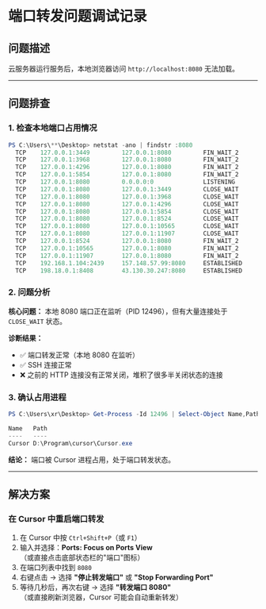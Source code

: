 # 端口转发问题调试记录

## 问题描述

云服务器运行服务后，本地浏览器访问 `http://localhost:8080` 无法加载。

---

## 问题排查

### 1. 检查本地端口占用情况

```powershell
PS C:\Users\**\Desktop> netstat -ano | findstr :8080
  TCP    127.0.0.1:3449         127.0.0.1:8080         FIN_WAIT_2      47584
  TCP    127.0.0.1:3968         127.0.0.1:8080         FIN_WAIT_2      47524
  TCP    127.0.0.1:4296         127.0.0.1:8080         FIN_WAIT_2      47524
  TCP    127.0.0.1:5854         127.0.0.1:8080         FIN_WAIT_2      47584
  TCP    127.0.0.1:8080         0.0.0.0:0              LISTENING       12496
  TCP    127.0.0.1:8080         127.0.0.1:3449         CLOSE_WAIT      12496
  TCP    127.0.0.1:8080         127.0.0.1:3968         CLOSE_WAIT      12496
  TCP    127.0.0.1:8080         127.0.0.1:4296         CLOSE_WAIT      12496
  TCP    127.0.0.1:8080         127.0.0.1:5854         CLOSE_WAIT      12496
  TCP    127.0.0.1:8080         127.0.0.1:8524         CLOSE_WAIT      12496
  TCP    127.0.0.1:8080         127.0.0.1:10565        CLOSE_WAIT      12496
  TCP    127.0.0.1:8080         127.0.0.1:11907        CLOSE_WAIT      12496
  TCP    127.0.0.1:8524         127.0.0.1:8080         FIN_WAIT_2      47584
  TCP    127.0.0.1:10565        127.0.0.1:8080         FIN_WAIT_2      48932
  TCP    127.0.0.1:11907        127.0.0.1:8080         FIN_WAIT_2      48232
  TCP    192.168.1.104:2439     157.148.57.99:8080     ESTABLISHED     16120
  TCP    198.18.0.1:8408        43.130.30.247:8080     ESTABLISHED     16084
```

### 2. 问题分析

**核心问题：** 本地 8080 端口正在监听（PID 12496），但有大量连接处于 `CLOSE_WAIT` 状态。

**诊断结果：**
- ✅ 端口转发正常（本地 8080 在监听）
- ✅ SSH 连接正常
- ❌ 之前的 HTTP 连接没有正常关闭，堆积了很多半关闭状态的连接

### 3. 确认占用进程

```powershell
PS C:\Users\xr\Desktop> Get-Process -Id 12496 | Select-Object Name,Path

Name   Path
----   ----
Cursor D:\Program\cursor\Cursor.exe
```

**结论：** 端口被 Cursor 进程占用，处于端口转发状态。

---

## 解决方案

### 在 Cursor 中重启端口转发

1. 在 Cursor 中按 `Ctrl+Shift+P`（或 `F1`）
2. 输入并选择：**Ports: Focus on Ports View**  
   （或直接点击底部状态栏的"端口"图标）
3. 在端口列表中找到 `8080`
4. 右键点击 → 选择 **"停止转发端口"** 或 **"Stop Forwarding Port"**
5. 等待几秒后，再次右键 → 选择 **"转发端口 8080"**  
   （或直接刷新浏览器，Cursor 可能会自动重新转发）
